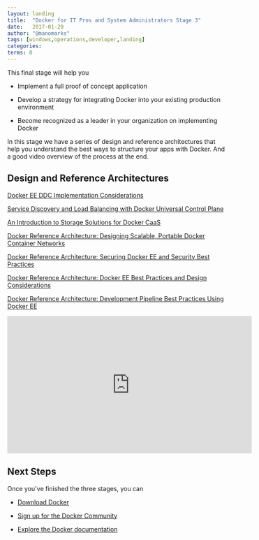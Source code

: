 ```yaml
---
layout: landing
title:  "Docker for IT Pros and System Administrators Stage 3"
date:   2017-01-20
author: "@manomarks"
tags: [windows,operations,developer,landing]
categories:
terms: 0
---
```


This final stage will help you

  * Implement a full proof of concept application

  * Develop a strategy for integrating Docker into your existing production 
  environment

  * Become recognized as a leader in your organization on implementing Docker

In this stage we have a series of design and reference architectures that help you understand the best ways to structure your apps with Docker. And a good video overview of the process at the end.
<!-- ## Use case-focused example architectures
CI/CD TODO: Create
Deploying Multi-OS Apps to EE TODO: Create -->

## Design and Reference Architectures
[Docker EE DDC Implementation Considerations](https://success.docker.com/Architecture/Docker_Reference_Architecture%3A_Docker_EE_Best_Practices_and_Design_Considerations)

[Service Discovery and Load Balancing with Docker Universal Control Plane](https://success.docker.com/Architecture/Docker_Reference_Architecture%3A_Service_Discovery_and_Load_Balancing_with_Docker_Universal_Control_Plane_(UCP))

[An Introduction to Storage Solutions for Docker CaaS](https://success.docker.com/Architecture/An_Introduction_to_Storage_Solutions_for_Docker_CaaS)

[Docker Reference Architecture: Designing Scalable, Portable Docker Container Networks](https://success.docker.com/Architecture/Docker_Reference_Architecture%3A_Designing_Scalable%2C_Portable_Docker_Container_Networks)

[Docker Reference Architecture: Securing Docker EE and Security Best Practices](https://success.docker.com/Architecture/Docker_Reference_Architecture%3A_Securing_Docker_EE_and_Security_Best_Practices)

[Docker Reference Architecture: Docker EE Best Practices and Design Considerations](https://success.docker.com/Architecture/Docker_Reference_Architecture%3A_Docker_EE_Best_Practices_and_Design_Considerations)

[Docker Reference Architecture: Development Pipeline Best Practices Using Docker EE](https://success.docker.com/Architecture/Docker_Reference_Architecture%3A_Development_Pipeline_Best_Practices_Using_Docker_EE)

<!-- ## Docker White Papers
Docker / Microsoft Security White Paper TODO: create
“Integration” White Papers -->

<iframe width="560" height="315" src="https://www.youtube.com/embed/ZdUcKtg84T8?list=PLkA60AVN3hh8_lyxE2jjGaGyr0UoqIv4K" frameborder="0" allowfullscreen></iframe>

## Next Steps

Once you've finished the three stages, you can

  * [Download Docker](https://docker.com/get-docker)

  * [Sign up for the Docker Community](https://community.docker.com)

  * [Explore the Docker documentation](https://docs.docker.com)